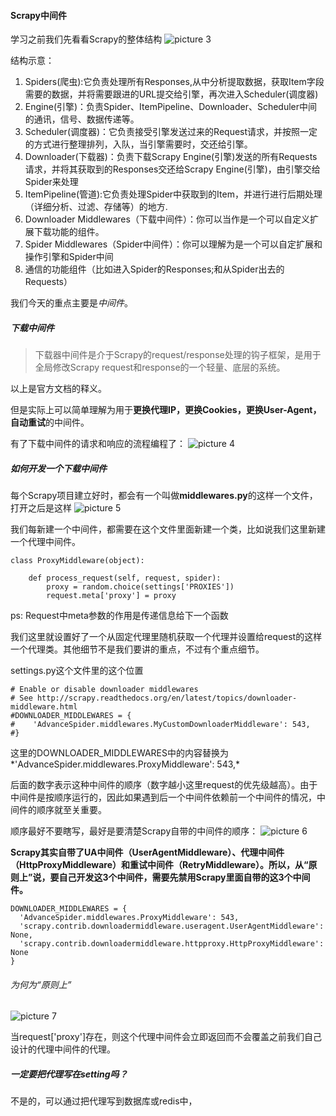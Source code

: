 #### Scrapy中间件

学习之前我们先看看Scrapy的整体结构
![picture 3](http://img.juziss.cn/4480248372d63f6a423447c25b8ff80dfa0a8a94666c070cb1435cc9ba2530a8.png)  

结构示意：
1. Spiders(爬虫):它负责处理所有Responses,从中分析提取数据，获取Item字段需要的数据，并将需要跟进的URL提交给引擎，再次进入Scheduler(调度器)
2. Engine(引擎)：负责Spider、ItemPipeline、Downloader、Scheduler中间的通讯，信号、数据传递等。
3. Scheduler(调度器)：它负责接受引擎发送过来的Request请求，并按照一定的方式进行整理排列，入队，当引擎需要时，交还给引擎。
4. Downloader(下载器)：负责下载Scrapy Engine(引擎)发送的所有Requests请求，并将其获取到的Responses交还给Scrapy Engine(引擎)，由引擎交给Spider来处理
5. ItemPipeline(管道):它负责处理Spider中获取到的Item，并进行进行后期处理（详细分析、过滤、存储等）的地方.
6. Downloader Middlewares（下载中间件）：你可以当作是一个可以自定义扩展下载功能的组件。
7. Spider Middlewares（Spider中间件）：你可以理解为是一个可以自定扩展和操作引擎和Spider中间
8. 通信的功能组件（比如进入Spider的Responses;和从Spider出去的Requests）

我们今天的重点主要是*中间件*。

##### 下载中间件
> 下载器中间件是介于Scrapy的request/response处理的钩子框架，是用于全局修改Scrapy request和response的一个轻量、底层的系统。

以上是官方文档的释义。

但是实际上可以简单理解为用于**更换代理IP，更换Cookies，更换User-Agent，自动重试**的中间件。

有了下载中间件的请求和响应的流程编程了：
![picture 4](http://img.juziss.cn/c015301e541375d9d32698fda01c5b340e68ce4d1be03487ccf08fa94c6de4bd.png)  

##### 如何开发一个下载中间件
每个Scrapy项目建立好时，都会有一个叫做**middlewares.py**的这样一个文件，打开之后是这样
![picture 5](http://img.juziss.cn/0d725faa5955b6bc15d4e743b5d017c7cf2339e4df90aa086632715117b920b2.png)  

我们每新建一个中间件，都需要在这个文件里面新建一个类，比如说我们这里新建一个代理中间件。

```
class ProxyMiddleware(object):

    def process_request(self, request, spider):
        proxy = random.choice(settings['PROXIES'])
        request.meta['proxy'] = proxy

```
ps: Request中meta参数的作用是传递信息给下一个函数

我们这里就设置好了一个从固定代理里随机获取一个代理并设置给request的这样一个代理类。其他细节不是我们要讲的重点，不过有个重点细节。

settings.py这个文件里的这个位置
```
# Enable or disable downloader middlewares
# See http://scrapy.readthedocs.org/en/latest/topics/downloader-middleware.html
#DOWNLOADER_MIDDLEWARES = {
#    'AdvanceSpider.middlewares.MyCustomDownloaderMiddleware': 543,
#}
```
这里的DOWNLOADER_MIDDLEWARES中的内容替换为*'AdvanceSpider.middlewares.ProxyMiddleware': 543,*

后面的数字表示这种中间件的顺序（数字越小这里request的优先级越高）。由于中间件是按顺序运行的，因此如果遇到后一个中间件依赖前一个中间件的情况，中间件的顺序就至关重要。

顺序最好不要瞎写，最好是要清楚Scrapy自带的中间件的顺序：
![picture 6](http://img.juziss.cn/ba4e077c217aa8c27bb54a82f37e7485ff8c2d8f969e1dbc3b4820377a68f495.png)  

**Scrapy其实自带了UA中间件（UserAgentMiddleware）、代理中间件（HttpProxyMiddleware）和重试中间件（RetryMiddleware）。所以，从“原则上”说，要自己开发这3个中间件，需要先禁用Scrapy里面自带的这3个中间件。**

```
DOWNLOADER_MIDDLEWARES = {
  'AdvanceSpider.middlewares.ProxyMiddleware': 543,
  'scrapy.contrib.downloadermiddleware.useragent.UserAgentMiddleware': None,
  'scrapy.contrib.downloadermiddleware.httpproxy.HttpProxyMiddleware': None
}
```

###### 为何为“原则上”
![picture 7](http://img.juziss.cn/43670f5bcf56420b0e52dd39b7d82942fefe04bd279b1d3281562b3d9fe451f3.png)  

当request['proxy']存在，则这个代理中间件会立即返回而不会覆盖之前我们自己设计的代理中间件的代理。

##### 一定要把代理写在setting吗？
不是的，可以通过把代理写到数据库或redis中，
